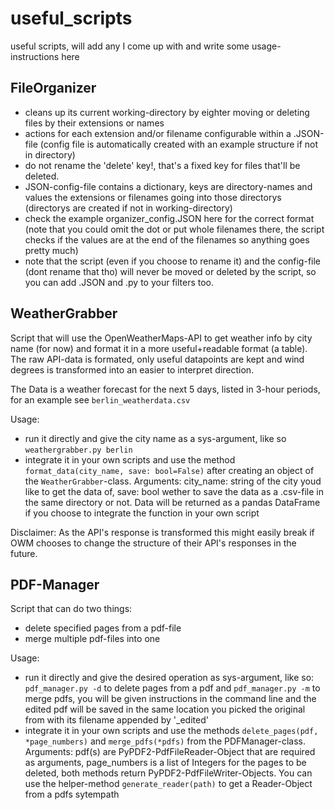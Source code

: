 # useful_scripts

useful scripts, will add any I come up with and write some usage-instructions here

FileOrganizer
---------
* cleans up its current working-directory by eighter moving or deleting files by their extensions or names
* actions for each extension and/or filename configurable within a .JSON-file (config file is automatically created with an example structure if not in directory)
* do not rename the 'delete' key!, that's a fixed key for files that'll be deleted.
* JSON-config-file contains a dictionary, keys are directory-names and values the extensions or filenames going into those directorys (directorys are created if not in working-directory)
* check the example organizer_config.JSON here for the correct format (note that you could omit the dot or put whole filenames there, the script checks if the values are at the end of the filenames so anything goes pretty much)
* note that the script (even if you choose to rename it) and the config-file (dont rename that tho) will never be moved or deleted by the script, so you can add .JSON and .py to your filters too.

WeatherGrabber
---------
Script that will use the OpenWeatherMaps-API to get weather info by city name (for now) and format it in a more useful+readable format (a table). The raw API-data is formated, only useful datapoints are kept and wind degrees is transformed into an easier to interpret direction.

The Data is a weather forecast for the next 5 days, listed in 3-hour periods, for an example see `berlin_weatherdata.csv`

Usage:
* run it directly and give the city name as a sys-argument, like so `weathergrabber.py berlin`
* integrate it in your own scripts and use the method `format_data(city_name, save: bool=False)` after creating an object of the `WeatherGrabber`-class. Arguments: city_name: string of the city youd like to get the data of, save: bool wether to save the data as a .csv-file in the same directory or not. Data will be returned as a pandas DataFrame if you choose to integrate the function in your own script

Disclaimer: As the API's response is transformed this might easily break if OWM chooses to change the structure of their API's responses in the future.

PDF-Manager
---------
Script that can do two things:
* delete specified pages from a pdf-file
* merge multiple pdf-files into one

Usage:
* run it directly and give the desired operation as sys-argument, like so: `pdf_manager.py -d` to delete pages from a pdf and `pdf_manager.py -m` to merge pdfs, you will be given instructions in the command line and the edited pdf will be saved in the same location you picked the original from with its filename appended by '_edited'
* integrate it in your own scripts and use the methods `delete_pages(pdf, *page_numbers)` and `merge_pdfs(*pdfs)` from the PDFManager-class. Arguments: pdf(s) are PyPDF2-PdfFileReader-Object that are required as arguments, page_numbers is a list of Integers for the pages to be deleted, both methods return PyPDF2-PdfFileWriter-Objects. You can use the helper-method `generate_reader(path)` to get a Reader-Object from a pdfs sytempath